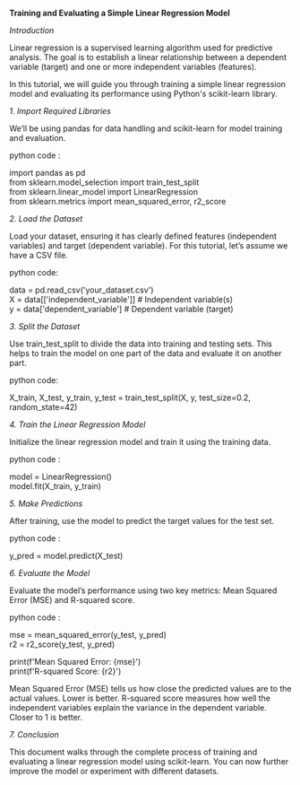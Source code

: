 **Training and Evaluating a Simple Linear Regression Model**

*Introduction*

Linear regression is a supervised learning algorithm used for predictive analysis. The goal is to establish a linear relationship between a dependent variable (target) and one or more independent variables (features).

In this tutorial, we will guide you through training a simple linear regression model and evaluating its performance using Python's scikit-learn library.

*1. Import Required Libraries*

We’ll be using pandas for data handling and scikit-learn for model training and evaluation.

python code :

import pandas as pd   
from sklearn.model_selection import train_test_split   
from sklearn.linear_model import LinearRegression   
from sklearn.metrics import mean_squared_error, r2_score

*2. Load the Dataset*

Load your dataset, ensuring it has clearly defined features (independent variables) and target (dependent variable). For this tutorial, let’s assume we have a CSV file.

python code:

data = pd.read_csv('your_dataset.csv')   
X = data[['independent_variable']]  # Independent variable(s)   
y = data['dependent_variable']      # Dependent variable (target)   
   
*3. Split the Dataset*   

Use train_test_split to divide the data into training and testing sets. This helps to train the model on one part of the data and evaluate it on another part.

python code:

X_train, X_test, y_train, y_test = train_test_split(X, y, test_size=0.2, random_state=42)   

*4. Train the Linear Regression Model*

Initialize the linear regression model and train it using the training data.

python code :

model = LinearRegression()   
model.fit(X_train, y_train)

*5. Make Predictions*

After training, use the model to predict the target values for the test set.

python code :

y_pred = model.predict(X_test)

*6. Evaluate the Model*

Evaluate the model’s performance using two key metrics: Mean Squared Error (MSE) and R-squared score.

python code :

mse = mean_squared_error(y_test, y_pred)   
r2 = r2_score(y_test, y_pred)

print(f'Mean Squared Error: {mse}')   
print(f'R-squared Score: {r2}')   

Mean Squared Error (MSE) tells us how close the predicted values are to the actual values. Lower is better.
R-squared score measures how well the independent variables explain the variance in the dependent variable. Closer to 1 is better.

*7. Conclusion*

This document walks through the complete process of training and evaluating a linear regression model using scikit-learn. You can now further improve the model or experiment with different datasets.


